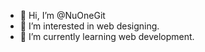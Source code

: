 - 👋 Hi, I’m @NuOneGit
- 👀 I’m interested in web designing.
- 🌱 I’m currently learning web development.

<!---
NuOneGit/NuOneGit is a ✨ special ✨ repository because its `README.md` (this file) appears on your GitHub profile.
You can click the Preview link to take a look at your changes.
--->
